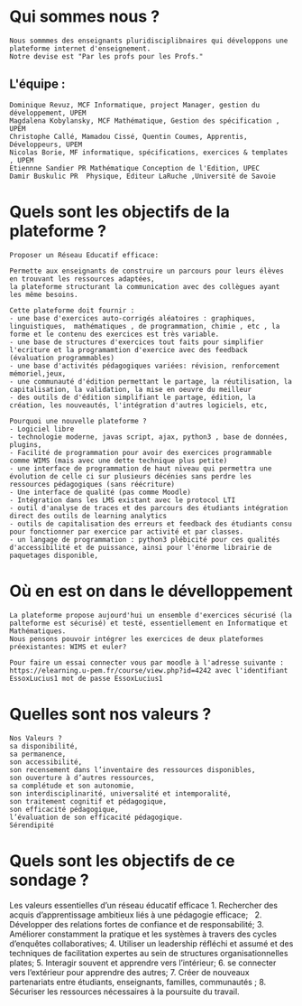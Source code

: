 

# Qui sommes nous ?

    Nous sommmes des enseignants pluridisciplibnaires qui développons une plateforme internet d'enseignement.
    Notre devise est "Par les profs pour les Profs."

    

##  L'équipe : 
    Dominique Revuz, MCF Informatique, project Manager, gestion du développement, UPEM
    Magdalena Kobylansky, MCF Mathématique, Gestion des spécification , UPEM
    Christophe Callé, Mamadou Cissé, Quentin Coumes, Apprentis, Développeurs, UPEM
    Nicolas Borie, MF informatique, spécifications, exercices & templates , UPEM
    Etiennne Sandier PR Mathématique Conception de l'Edition, UPEC
    Damir Buskulic PR  Physique, Editeur LaRuche ,Université de Savoie 
    



# Quels sont les objectifs de la plateforme ?

    Proposer un Réseau Educatif efficace: 
    
    Permette aux enseignants de construire un parcours pour leurs élèves en trouvant les ressources adaptées,
    la plateforme structurant la communication avec des collègues ayant les même besoins.

    Cette plateforme doit fournir :
    - une base d'exercices auto-corrigés aléatoires : graphiques, linguistiques,  mathématiques , de programmation, chimie , etc , la forme et le contenu des exercices est très variable.
    - une base de structures d'exercices tout faits pour simplifier l'ecriture et la programamtion d'exercice avec des feedback (évaluation programmables) 
    - une base d'activités pédagogiques variées: révision, renforcement mémoriel,jeux,  
    - une communauté d'édition permettant le partage, la réutilisation, la capitalisation, la validation, la mise en oeuvre du meilleur
    - des outils de d'édition simplifiant le partage, édition, la création, les nouveautés, l'intégration d'autres logiciels, etc,

    Pourquoi une nouvelle plateforme ?
    - Logiciel libre 
    - technologie moderne, javas script, ajax, python3 , base de données, plugins, 
    - Facilité de programmation pour avoir des exercices programmable comme WIMS (mais avec une dette technique plus petite)
    - une interface de programmation de haut niveau qui permettra une évolution de celle ci sur plusieurs décénies sans perdre les ressources pédagogiques (sans réécriture)
    - Une interface de qualité (pas comme Moodle)
    - Intégration dans les LMS existant avec le protocol LTI
    - outil d'analyse de traces et des parcours des étudiants intégration direct des outils de learning analytics 
    - outils de capitalisation des erreurs et feedback des étudiants consu pour fonctionner par exercice par activité et par classes.
    - un langage de programmation : python3 plébicité pour ces qualités d'accessibilité et de puissance, ainsi pour l'énorme librairie de paquetages disponible, 



# Où en est on dans le dévelloppement 

    La plateforme propose aujourd'hui un ensemble d'exercices sécurisé (la palteforme est sécurisé) et testé, essentiellement en Informatique et Mathématiques.
    Nous pensons pouvoir intégrer les exercices de deux plateformes préexistantes: WIMS et euler? 

    Pour faire un essai connecter vous par moodle à l'adresse suivante :
    https://elearning.u-pem.fr/course/view.php?id=4242 avec l'identifiant EssoxLucius1 mot de passe EssoxLucius1



# Quelles sont nos valeurs ?
    Nos Valeurs ?
	sa disponibilité, 
	sa permanence, 
	son accessibilité,
	son recensement dans l’inventaire des ressources disponibles, 
	son ouverture à d’autres ressources, 
	sa complétude et son autonomie,
	son interdisciplinarité, universalité et intemporalité, 
	son traitement cognitif et pédagogique,
	son efficacité pédagogique, 
	l’évaluation de son efficacité pédagogique. 
	Sérendipité


# Quels sont les objectifs de ce sondage ?





Les valeurs essentielles d’un réseau éducatif efficace 
	1.	Rechercher des acquis d’apprentissage ambitieux liés à une pédagogie efficace;  
	2.	Développer des relations fortes de confiance et de responsabilité;
	3.	Améliorer constamment la pratique et les systèmes à travers des cycles d’enquêtes collaboratives;
	4.	Utiliser un leadership réfléchi et assumé et des techniques de facilitation expertes au sein de structures organisationnelles plates; 
	5.	Interagir souvent et apprendre vers l’intérieur; 
	6.	se connecter vers l’extérieur pour apprendre des autres;
	7.	Créer de nouveaux partenariats entre étudiants, enseignants, familles, communautés ; 
	8.	Sécuriser les ressources nécessaires à la poursuite du travail.
